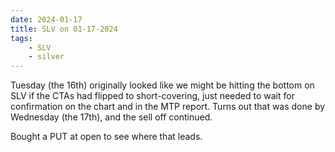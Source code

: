 ```yaml
---
date: 2024-01-17
title: SLV on 01-17-2024
tags: 
    - SLV
    - silver
---
```

<div class="post">
<snapshot-grid 
    :reports="['CTA.01-13-2024.silver.png', 'CTA.01-16-2024.silver.png', 'CTA.01-17-2024.silver.png', 'MTP.01-17-2024.SLV.png']"
    chart="Chart.2024-01-17.SLV.png"
/>
<p>
Tuesday (the 16th) originally looked like we might be hitting the bottom on SLV if the CTAs had flipped to short-covering,
just needed to wait for confirmation on the chart and in the MTP report.
Turns out that was done by Wednesday (the 17th), and the sell off continued.
</p>
<p>
Bought a PUT at open to see where that leads.
</p>
</div>